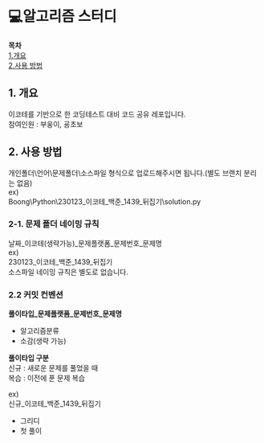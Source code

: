# 💻알고리즘 스터디
  
**목차**  
[1.개요](##1.-개요)  
[2.사용 방법](##2.-사용-방법)


## 1. 개요
이코테를 기반으로 한 코딩테스트 대비 코드 공유 레포입니다.  
참여인원 : 부웅이, 굥초보

## 2. 사용 방법
개인폴더\언어\문제폴더\소스파일 형식으로 업로드해주시면 됩니다.(별도 브랜치 분리는 없음)  
ex)  
Boong\Python\230123_이코테_백준_1439_뒤집기\solution.py  

### 2-1. 문제 폴더 네이밍 규칙
날짜_이코테(생략가능)_문제플랫폼_문제번호_문제명  
ex)  
230123_이코테_백준_1439_뒤집기  
소스파일 네이밍 규칙은 별도로 없습니다.  

### 2.2 커밋 컨벤션
**풀이타입_문제플랫폼_문제번호_문제명**
 - 알고리즘분류
 - 소감(생략 가능)
 
**풀이타입 구분**  
신규 : 새로운 문제를 풀었을 때  
복습 : 이전에 푼 문제 복습

ex)  
신규_이코테_백준_1439_뒤집기
 - 그리디
 - 첫 풀이
